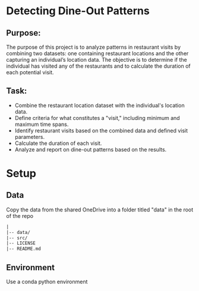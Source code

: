# Detecting Dine-Out Patterns

## Purpose:

The purpose of this project is to analyze patterns in restaurant visits by combining two datasets:
one containing restaurant locations and the other capturing an individual’s location data. The
objective is to determine if the individual has visited any of the restaurants and to calculate the
duration of each potential visit.

## Task:

- Combine the restaurant location dataset with the individual's location data.
- Define criteria for what constitutes a "visit," including minimum and maximum time
  spans.
- Identify restaurant visits based on the combined data and defined visit parameters.
- Calculate the duration of each visit.
- Analyze and report on dine-out patterns based on the results.

# Setup

## Data

Copy the data from the shared OneDrive into a folder titled "data" in the root of the repo

```txt
|
|-- data/
|-- src/
|-- LICENSE
|-- README.md
```

## Environment

Use a conda python environment
